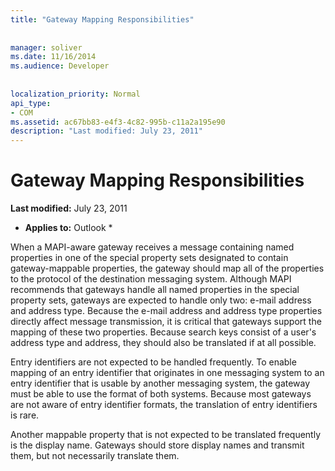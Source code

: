 ```yaml
---
title: "Gateway Mapping Responsibilities"
 
 
manager: soliver
ms.date: 11/16/2014
ms.audience: Developer
 
 
localization_priority: Normal
api_type:
- COM
ms.assetid: ac67bb83-e4f3-4c82-995b-c11a2a195e90
description: "Last modified: July 23, 2011"
---
```


# Gateway Mapping Responsibilities

 **Last modified:** July 23, 2011 
  
 * **Applies to:** Outlook * 
  
When a MAPI-aware gateway receives a message containing named properties in one of the special property sets designated to contain gateway-mappable properties, the gateway should map all of the properties to the protocol of the destination messaging system. Although MAPI recommends that gateways handle all named properties in the special property sets, gateways are expected to handle only two: e-mail address and address type. Because the e-mail address and address type properties directly affect message transmission, it is critical that gateways support the mapping of these two properties. Because search keys consist of a user's address type and address, they should also be translated if at all possible.
  
Entry identifiers are not expected to be handled frequently. To enable mapping of an entry identifier that originates in one messaging system to an entry identifier that is usable by another messaging system, the gateway must be able to use the format of both systems. Because most gateways are not aware of entry identifier formats, the translation of entry identifiers is rare.
  
Another mappable property that is not expected to be translated frequently is the display name. Gateways should store display names and transmit them, but not necessarily translate them. 
  


